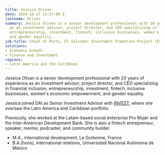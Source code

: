 ```yaml
---
title: Jessica Olivan
date: 2024-10-17 13:57:00 Z
lastname: Olivan
summary: Jessica Olivan is a senior development professional with 20 years of experience
  as an investment advisor, project director, and CEO specializing in financial inclusion,
  entrepreneurship, investment, fintech, inclusive businesses, women's economic empowerment,
  and gender equality.
job-title: Chief of Party, El Salvador Investment Promotion Project (ESIPP)
solutions:
- Economic Growth
- Finance and Investment
regions:
- Latin America and the Caribbean
---
```


Jessica Olivan is a senior development professional with 20 years of experience as an investment advisor, project director, and CEO specializing in financial inclusion, entrepreneurship, investment, fintech, inclusive businesses, women's economic empowerment, and gender equality.

Jessica joined DAI as Senior Investment Advisor with [INVEST](https://www.dai.com/our-work/projects/worldwide-the-invest-project), where she oversaw the Latin America and Caribbean portfolio. 

Previously, she worked at the Latam-based social enterprise Pro Mujer and the Inter-American Development Bank. She is also a fintech entrepreneur, speaker, mentor, podcaster, and community builder.

* M.A., international development, La Sorbonne, France
* B.A.(hons), international relations, Universidad Nacional Autónoma de México
